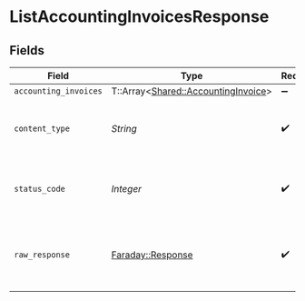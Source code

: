 # ListAccountingInvoicesResponse


## Fields

| Field                                                                           | Type                                                                            | Required                                                                        | Description                                                                     |
| ------------------------------------------------------------------------------- | ------------------------------------------------------------------------------- | ------------------------------------------------------------------------------- | ------------------------------------------------------------------------------- |
| `accounting_invoices`                                                           | T::Array<[Shared::AccountingInvoice](../../models/shared/accountinginvoice.md)> | :heavy_minus_sign:                                                              | Successful                                                                      |
| `content_type`                                                                  | *String*                                                                        | :heavy_check_mark:                                                              | HTTP response content type for this operation                                   |
| `status_code`                                                                   | *Integer*                                                                       | :heavy_check_mark:                                                              | HTTP response status code for this operation                                    |
| `raw_response`                                                                  | [Faraday::Response](https://www.rubydoc.info/gems/faraday/Faraday/Response)     | :heavy_check_mark:                                                              | Raw HTTP response; suitable for custom response parsing                         |